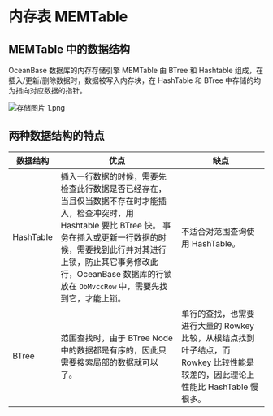 内存表 MEMTable 
=================================



MEMTable 中的数据结构 
------------------------

OceanBase 数据库的内存存储引擎 MEMTable 由 BTree 和 Hashtable 组成，在插入/更新/删除数据时，数据被写入内存块，在 HashTable 和 BTree 中存储的均为指向对应数据的指针。 

![存储图片 1.png](https://help-static-aliyun-doc.aliyuncs.com/assets/img/zh-CN/3317076061/p184508.png "存储图片 1.png")

两种数据结构的特点 
------------------



| **数据结构**  |                                                                                    **优点**                                                                                     |                                    **缺点**                                     |
|-----------|-------------------------------------------------------------------------------------------------------------------------------------------------------------------------------|-------------------------------------------------------------------------------|
| HashTable | 插入一行数据的时候，需要先检查此行数据是否已经存在，当且仅当数据不存在时才能插入，检查冲突时，用 Hashtable 要比 BTree 快。 事务在插入或更新一行数据的时候，需要找到此行并对其进行上锁，防止其它事务修改此行，OceanBase 数据库的行锁放在 `ObMvccRow` 中，需要先找到它，才能上锁。 | 不适合对范围查询使用 HashTable。                                                         |
| BTree     | 范围查找时，由于 BTree Node 中的数据都是有序的，因此只需要搜索局部的数据就可以了。                                                                                                                               | 单行的查找，也需要进行大量的 Rowkey 比较，从根结点找到叶子结点，而 Rowkey 比较性能是较差的，因此理论上性能比 HashTable 慢很多。 |




